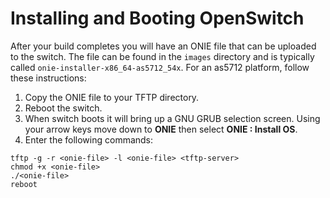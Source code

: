 # Installing and Booting OpenSwitch

After your build completes you will have an ONIE file that can be uploaded to the switch. The file can be found in the `images` directory and is typically called `onie-installer-x86_64-as5712_54x`. For an as5712 platform, follow these instructions:

1. Copy the ONIE file to your TFTP directory.
2. Reboot the switch.
3. When switch boots it will bring up a GNU GRUB selection screen.  Using your arrow keys move down to **ONIE** then select **ONIE : Install OS**.
4. Enter the following commands:
```
tftp -g -r <onie-file> -l <onie-file> <tftp-server>
chmod +x <onie-file>
./<onie-file>
reboot
```
